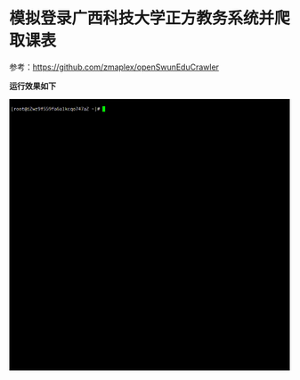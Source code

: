 # 模拟登录广西科技大学正方教务系统并爬取课表

参考：https://github.com/zmaplex/openSwunEduCrawler  

**运行效果如下**  
  
![](https://github.com/waykom/zhengfang/blob/main/bandicam%202022-01-11%2020-43-01-027.gif)
